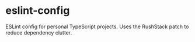 # eslint-config
ESLint config for personal TypeScript projects. Uses the RushStack patch to reduce dependency clutter.
